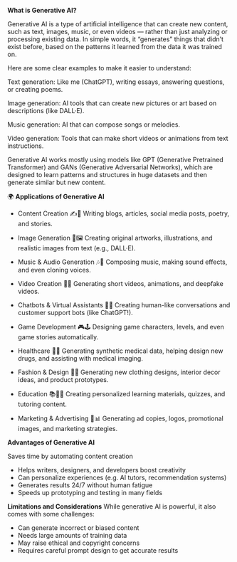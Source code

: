 **What is Generative AI?**


Generative AI is a type of artificial intelligence that can create new content, such as text, images, music, or even videos — rather than just analyzing or processing existing data. In simple words, it “generates” things that didn’t exist before, based on the patterns it learned from the data it was trained on.

Here are some clear examples to make it easier to understand:

Text generation: Like me (ChatGPT), writing essays, answering questions, or creating poems.

Image generation: AI tools that can create new pictures or art based on descriptions (like DALL·E).

Music generation: AI that can compose songs or melodies.

Video generation: Tools that can make short videos or animations from text instructions.

Generative AI works mostly using models like GPT (Generative Pretrained Transformer) 
and GANs (Generative Adversarial Networks), which are designed to learn patterns and structures 
in huge datasets and then generate similar but new content.



🌍 **Applications of Generative AI**

+ Content Creation ✍️📰
Writing blogs, articles, social media posts, poetry, and stories.

+ Image Generation 🎨🖼️
Creating original artworks, illustrations, and realistic images from text (e.g., DALL·E).

+ Music & Audio Generation 🎶🎤
Composing music, making sound effects, and even cloning voices.

+ Video Creation 🎥✨
Generating short videos, animations, and deepfake videos.

+ Chatbots & Virtual Assistants 🤖💬
Creating human-like conversations and customer support bots (like ChatGPT!).

+ Game Development 🎮🕹️
Designing game characters, levels, and even game stories automatically.

+ Healthcare 🏥🧬
Generating synthetic medical data, helping design new drugs, and assisting with medical imaging.

+ Fashion & Design 👗👠
Generating new clothing designs, interior decor ideas, and product prototypes.

+ Education 📚👨‍🏫
Creating personalized learning materials, quizzes, and tutoring content.

+ Marketing & Advertising 📢📊
Generating ad copies, logos, promotional images, and marketing strategies.

**Advantages of Generative AI**

Saves time by automating content creation

+ Helps writers, designers, and developers boost creativity
+ Can personalize experiences (e.g. AI tutors, recommendation systems)
+ Generates results 24/7 without human fatigue
+ Speeds up prototyping and testing in many fields

**Limitations and Considerations**
While generative AI is powerful, it also comes with some challenges:

+ Can generate incorrect or biased content
+ Needs large amounts of training data
+ May raise ethical and copyright concerns
+ Requires careful prompt design to get accurate results
